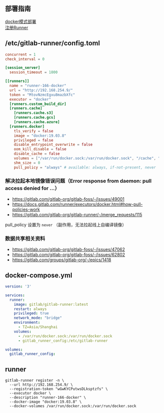 ## 部署指南
[docker模式部署](https://docs.gitlab.com/runner/install/docker.html)  
[注册Runner](https://docs.gitlab.com/runner/register/index.html#docker)  

## /etc/gitlab-runner/config.toml
```toml
concurrent = 1
check_interval = 0

[session_server]
  session_timeout = 1800

[[runners]]
  name = "runner-166-docker"
  url = "http://192.168.254.9/"
  token = "MtovNzmcEgxu8mazbXfc"
  executor = "docker"
  [runners.custom_build_dir]
  [runners.cache]
    [runners.cache.s3]
    [runners.cache.gcs]
    [runners.cache.azure]
  [runners.docker]
    tls_verify = false
    image = "docker:19.03.8"
    privileged = false
    disable_entrypoint_overwrite = false
    oom_kill_disable = false
    disable_cache = false
    volumes = ["/var/run/docker.sock:/var/run/docker.sock", "/cache", "/builds:/builds"]
    shm_size = 0
    pull_policy = "always" # available: always, if-not-present, never
```

### 解决拉起本地镜像错误问题（Error response from daemon: pull access denied for ...）

- https://gitlab.com/gitlab-org/gitlab-foss/-/issues/49001  
- https://docs.gitlab.com/runner/executors/docker.html#how-pull-policies-work
- https://gitlab.com/gitlab-org/gitlab-runner/-/merge_requests/115  

pull_policy 设置为 `never` （副作用，无法拉起线上自编译镜像）

### 数据共享相关资料

- https://gitlab.com/gitlab-org/gitlab-foss/-/issues/47062  
- https://gitlab.com/gitlab-org/gitlab-foss/-/issues/62802
- https://gitlab.com/groups/gitlab-org/-/epics/1418  

## docker-compose.yml
```yaml
version: '3'

services:
  runner:
    image: gitlab/gitlab-runner:latest
    restart: always
    privileged: true
    network_mode: "bridge"
    environment:
      - TZ=Asia/Shanghai
    volumes:
      - /var/run/docker.sock:/var/run/docker.sock
      - gitlab_runner_config:/etc/gitlab-runner

volumes:
  gitlab_runner_config:
```

## runner
```shell
gitlab-runner register -n \
  --url http://192.168.254.9/ \
  --registration-token "wGwKYCPutwsDLksptzfs" \
  --executor docker \
  --description "runner-166-docker" \
  --docker-image "docker:19.03.8" \
  --docker-volumes /var/run/docker.sock:/var/run/docker.sock
```